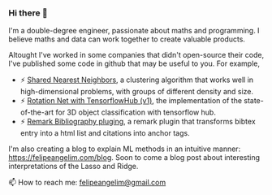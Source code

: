 ### Hi there 👋

I'm a double-degree engineer, passionate about maths and programming. I believe maths and data can work together to create valuable products. 

Altought I've worked in some companies that didn't open-source their code, I've published some code in github that may be useful to you. For example,

- ⚡ [Shared Nearest Neighbors](https://github.com/felipeangelimvieira/SharedNearestNeighbors), a clustering algorithm that works well in high-dimensional problems, with groups of different density and size.
- ⚡ [Rotation Net with TensorflowHub (v1)](https://github.com/felipeangelimvieira/RotationNet-Hub), the implementation of the state-of-the-art for 3D object classification with tensorflow hub.
- ⚡ [Remark Bibliography pluging](https://github.com/felipeangelimvieira/remark-bibliography-html), a remark plugin that transforms bibtex entry into a html list and citations into anchor tags.

I'm also creating a blog to explain ML methods in an intuitive manner: https://felipeangelim.com/blog. Soon to come a blog post about interesting interpretations of the Lasso and Ridge.


📫 How to reach me: felipeangelim@gmail.com


<!--
**felipeangelimvieira/felipeangelimvieira** is a ✨ _special_ ✨ repository because its `README.md` (this file) appears on your GitHub profile.

Here are some ideas to get you started:

I’m currently working on ...
- 🌱 I’m currently learning ...
- 👯 I’m looking to collaborate on ...
- 🤔 I’m looking for help with ...
- 💬 Ask me about ...

- 😄 Pronouns: ...
- ⚡ Fun fact: ...
-->
